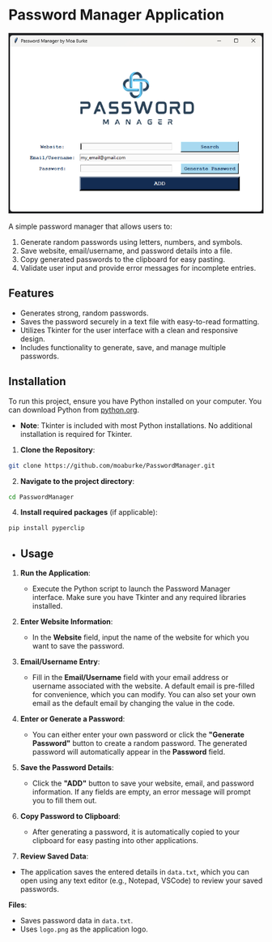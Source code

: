 # Password Manager Application
![password_manager_interface.png](password_manager_interface.png)

A simple password manager that allows users to:
1. Generate random passwords using letters, numbers, and symbols.
2. Save website, email/username, and password details into a file.
3. Copy generated passwords to the clipboard for easy pasting.
4. Validate user input and provide error messages for incomplete entries.

## Features

- Generates strong, random passwords.
- Saves the password securely in a text file with easy-to-read formatting.
- Utilizes Tkinter for the user interface with a clean and responsive design.
- Includes functionality to generate, save, and manage multiple passwords.

## Installation
To run this project, ensure you have Python installed on your computer. You can download Python from [python.org](https://www.python.org/).
- **Note**: Tkinter is included with most Python installations. No additional installation is required for Tkinter.
  
1. **Clone the Repository**:
```bash
git clone https://github.com/moaburke/PasswordManager.git
```
2. **Navigate to the project directory**:
```bash
cd PasswordManager
```
4. **Install required packages** (if applicable):
```bash
pip install pyperclip
```


- ## Usage

1. **Run the Application**:
   - Execute the Python script to launch the Password Manager interface. Make sure you have Tkinter and any required libraries installed.

2. **Enter Website Information**:
   - In the **Website** field, input the name of the website for which you want to save the password.

3. **Email/Username Entry**:
   - Fill in the **Email/Username** field with your email address or username associated with the website. A default email is pre-filled for convenience, which you can modify. You can also set your own email as the default email by changing the value in the code.

4. **Enter or Generate a Password**:
   - You can either enter your own password or click the **"Generate Password"** button to create a random password. The generated password will automatically appear in the **Password** field.

5. **Save the Password Details**:
   - Click the **"ADD"** button to save your website, email, and password information. If any fields are empty, an error message will prompt you to fill them out.

6. **Copy Password to Clipboard**:
   - After generating a password, it is automatically copied to your clipboard for easy pasting into other applications.

7. **Review Saved Data**:
- The application saves the entered details in `data.txt`, which you can open using any text editor (e.g., Notepad, VSCode) to review your saved passwords.


**Files**:
- Saves password data in `data.txt`.
- Uses `logo.png` as the application logo.
